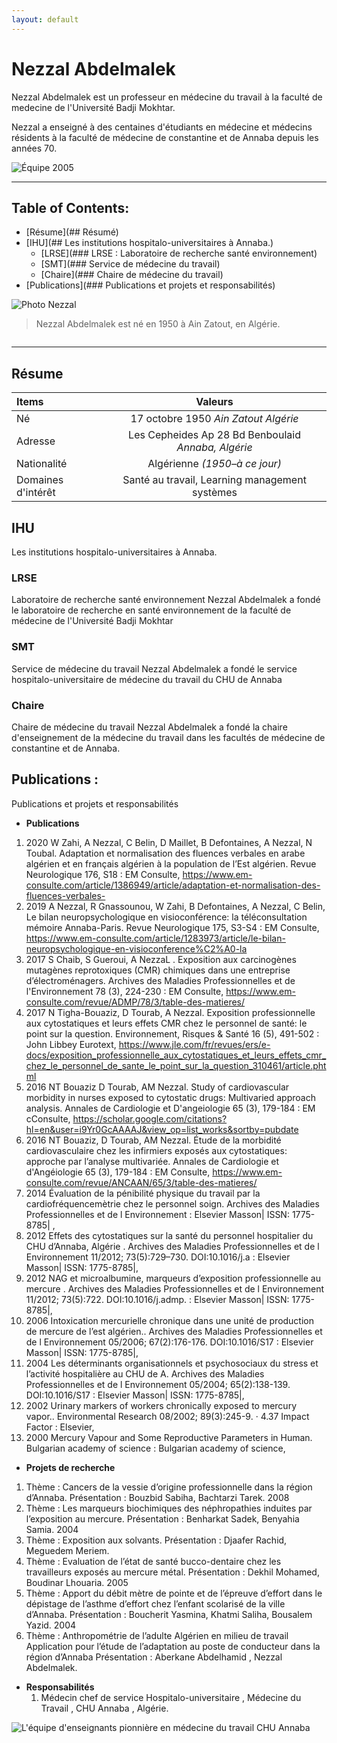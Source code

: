 ```yaml
---
layout: default
---
```



# Nezzal Abdelmalek

Nezzal Abdelmalek est un professeur en médecine du travail à la faculté de medecine de l'Université Badji Mokhtar.  

Nezzal a enseigné à des centaines d'étudiants en médecine et médecins résidents à la faculté de médecine de constantine et de Annaba depuis les années 70.

![Équipe 2005](/Users/mac/Documents/M/Malik/Image/PhotoequipeservicemedecinedutravailCHUAnnaba.jpg "Équipe du service 2005")


 
---


## Table of Contents:
- [Résume](## Résumé)
- [IHU](## Les institutions hospitalo-universitaires à Annaba.)
  - [LRSE](### LRSE : Laboratoire de recherche santé environnement)
  - [SMT](### Service de médecine du travail)
  - [Chaire](### Chaire de médecine du travail)  
- [Publications](### Publications et projets et responsabilités) 

![Photo Nezzal](/Users/mac/Documents/M/Malik/Image/NezzalAbdelmalekservice.jpg "Nezzal Abdelmalek")
> Nezzal Abdelmalek est né en 1950 à Ain Zatout, en Algérie.

```

```
---

## Résume 

| Items            | Valeurs  |  
|:----------------|:---:|   
| Né            | 17 octobre 1950 _Ain Zatout Algérie_  |  
| Adresse           | Les Cepheides Ap 28 Bd Benboulaid _Annaba, Algérie_  |   
|Nationalité   | Algérienne _(1950–à ce jour)_ |   
| Domaines d'intérêt      | Santé au travail,  Learning management systèmes  |     
   

## IHU
Les institutions hospitalo-universitaires à Annaba.

### LRSE 
Laboratoire de recherche santé environnement
Nezzal Abdelmalek a fondé le laboratoire de recherche en santé environnement de la faculté de médecine de l'Université Badji Mokhtar
 
### SMT
Service de médecine du travail
Nezzal Abdelmalek a fondé le service hospitalo-universitaire de médecine du travail du CHU de Annaba

### Chaire
Chaire de médecine du travail 
Nezzal Abdelmalek a fondé la chaire d'enseignement de la médecine du travail dans les facultés de médecine de constantine et de Annaba.


## Publications :
 Publications et projets et responsabilités

- **Publications**
1. 2020 W Zahi, A Nezzal, C Belin, D Maillet, B Defontaines, A Nezzal, N Toubal. Adaptation et normalisation des fluences verbales en arabe algérien et en français algérien à la population de l’Est algérien. Revue Neurologique 176, S18 : EM Consulte, https://www.em-consulte.com/article/1386949/article/adaptation-et-normalisation-des-fluences-verbales- 
1. 2019 A Nezzal, R Gnassounou, W Zahi, B Defontaines, A Nezzal, C Belin, Le bilan neuropsychologique en visioconférence: la téléconsultation mémoire Annaba-Paris. Revue Neurologique 175, S3-S4 : EM Consulte, https://www.em-consulte.com/article/1283973/article/le-bilan-neuropsychologique-en-visioconference%C2%A0-la
1. 2017 S Chaib, S Gueroui, A NezzaL . Exposition aux carcinogènes mutagènes reprotoxiques (CMR) chimiques dans une entreprise d’électroménagers. Archives des Maladies Professionnelles et de l'Environnement 78 (3), 224-230 : EM Consulte, https://www.em-consulte.com/revue/ADMP/78/3/table-des-matieres/
1. 2017 N Tigha-Bouaziz, D Tourab, A Nezzal.  Exposition professionnelle aux cytostatiques et leurs effets CMR chez le personnel de santé: le point sur la question. Environnement, Risques & Santé 16 (5), 491-502 : John Libbey Eurotext, https://www.jle.com/fr/revues/ers/e-docs/exposition_professionnelle_aux_cytostatiques_et_leurs_effets_cmr_chez_le_personnel_de_sante_le_point_sur_la_question_310461/article.phtml
1. 2016 NT Bouaziz D Tourab, AM Nezzal. Study of cardiovascular morbidity in nurses exposed to cytostatic drugs: Multivaried approach analysis. Annales de Cardiologie et D'angeiologie 65 (3), 179-184 : EM cConsulte, https://scholar.google.com/citations?hl=en&user=i9Yr0GcAAAAJ&view_op=list_works&sortby=pubdate
1. 2016 NT Bouaziz, D Tourab, AM Nezzal. Étude de la morbidité cardiovasculaire chez les infirmiers exposés aux cytostatiques: approche par l’analyse multivariée. Annales de Cardiologie et d'Angéiologie 65 (3), 179-184 : EM Consulte, https://www.em-consulte.com/revue/ANCAAN/65/3/table-des-matieres/
1. 2014 Évaluation de la pénibilité physique du travail par la cardiofréquencemètrie chez le personnel soign. Archives des Maladies Professionnelles et de l Environnement : Elsevier Masson| ISSN: 1775-8785| ,
1. 2012 Effets des cytostatiques sur la santé du personnel hospitalier du CHU d’Annaba, Algérie . Archives des Maladies Professionnelles et de l Environnement 11/2012; 73(5):729–730. DOI:10.1016/j.a : Elsevier Masson| ISSN: 1775-8785|,
1. 2012 NAG et microalbumine, marqueurs d’exposition professionnelle au mercure . Archives des Maladies Professionnelles et de l Environnement 11/2012; 73(5):722. DOI:10.1016/j.admp. : Elsevier Masson| ISSN: 1775-8785|,
1. 2006 Intoxication mercurielle chronique dans une unité de production de mercure de l’est algérien.. Archives des Maladies Professionnelles et de l Environnement 05/2006; 67(2):176-176. DOI:10.1016/S17 : Elsevier Masson| ISSN: 1775-8785|,
1. 2004 Les déterminants organisationnels et psychosociaux du stress et l’activité hospitalière au CHU de A. Archives des Maladies Professionnelles et de l Environnement 05/2004; 65(2):138-139. DOI:10.1016/S17 : Elsevier Masson| ISSN: 1775-8785|,
1. 2002 Urinary markers of workers chronically exposed to mercury vapor.. Environmental Research 08/2002; 89(3):245-9. · 4.37 Impact Factor : Elsevier,
1. 2000 Mercury Vapour and Some Reproductive Parameters in Human. Bulgarian academy of science : Bulgarian academy of science,
   
- **Projets de recherche**
1. Thème : Cancers de la vessie d’origine professionnelle dans la région d’Annaba. Présentation : Bouzbid Sabiha, Bachtarzi Tarek. 2008
1. Thème : Les marqueurs biochimiques des néphropathies induites par l’exposition au mercure. Présentation : Benharkat Sadek, Benyahia Samia. 2004
1. Thème : Exposition aux solvants. Présentation : Djaafer Rachid, Meguedem Meriem.
1. Thème : Evaluation de l’état de santé bucco-dentaire chez les travailleurs exposés au mercure métal. Présentation : Dekhil Mohamed, Boudinar Lhouaria. 2005
1. Thème : Apport du débit mètre de pointe et de l’épreuve d’effort dans le dépistage de l’asthme d’effort chez l’enfant scolarisé de la ville d’Annaba. Présentation : Boucherit Yasmina, Khatmi Saliha, Bousalem Yazid. 2004
1. Thème : Anthropométrie de l’adulte Algérien en milieu de travail Application pour l’étude de l’adaptation au poste de conducteur dans la région d’Annaba Présentation : Aberkane Abdelhamid , Nezzal Abdelmalek.
- **Responsabilités**
  1. Médecin chef de service Hospitalo-universitaire , Médecine du Travail , CHU Annaba , Algérie.

    
![L'équipe d'enseignants pionnière en médecine du travail _CHU Annaba_](/Users/mac/Documents/M/Malik/Image/PionniersNezzalTourabGueroui65ans.jpg "L'équipe d'enseignants pionnière en médecine du travail _CHU Annaba_")





